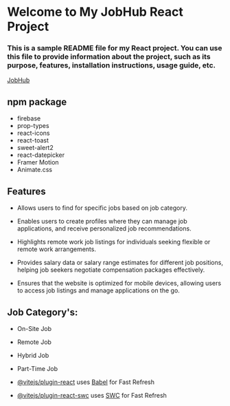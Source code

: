 # Welcome to My JobHub React Project

### This is a sample README file for my React project. You can use this file to provide information about the project, such as its purpose, features, installation instructions, usage guide, etc.

[JobHub](http://localhost:5173/)

## npm package

- firebase
- prop-types
- react-icons
- react-toast
- sweet-alert2
- react-datepicker
- Framer Motion
- Animate.css

## Features

- Allows users to find for specific jobs based on job category.

- Enables users to create profiles where they can manage job applications, and receive personalized job recommendations.

- Highlights remote work job listings for individuals seeking flexible or remote work arrangements.

- Provides salary data or salary range estimates for different job positions, helping job seekers negotiate compensation packages effectively.

- Ensures that the website is optimized for mobile devices, allowing users to access job listings and manage applications on the go.


## Job Category's:

- On-Site Job
- Remote Job
- Hybrid Job
- Part-Time Job


- [@vitejs/plugin-react](https://github.com/vitejs/vite-plugin-react/blob/main/packages/plugin-react/README.md) uses [Babel](https://babeljs.io/) for Fast Refresh
- [@vitejs/plugin-react-swc](https://github.com/vitejs/vite-plugin-react-swc) uses [SWC](https://swc.rs/) for Fast Refresh
